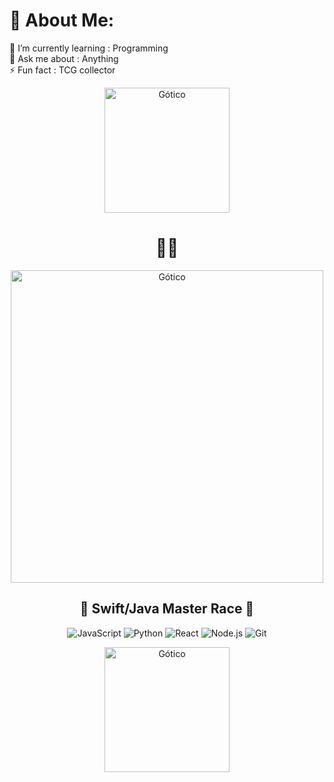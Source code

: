 # 💫 About Me:
🌱 I’m currently learning : Programming<br>💬 Ask me about : Anything<br>⚡ Fun fact : TCG collector 

<p align="center">
  <img src="https://www.muylinux.com/wp-content/uploads/2024/01/Parrot.jpg" alt="Gótico" width="200"/>
</p>

<h1 align="center">🖤🖤</h1>

<p align="center">
  <img src="https://i.imgur.com/lhZes2G.gif" alt="Gótico" width="500"/>
</p>



<p align="center">
  
</p>

<h2 align="center">🔮 Swift/Java Master Race 🔮</h2>

<p align="center">
  <img src="https://img.shields.io/badge/-JavaScript-000000?style=for-the-badge&logo=javascript" alt="JavaScript"/>
  <img src="https://img.shields.io/badge/-Python-000000?style=for-the-badge&logo=python" alt="Python"/>
  <img src="https://img.shields.io/badge/-React-000000?style=for-the-badge&logo=react" alt="React"/>
  <img src="https://img.shields.io/badge/-Node.js-000000?style=for-the-badge&logo=node.js" alt="Node.js"/>
  <img src="https://img.shields.io/badge/-Git-000000?style=for-the-badge&logo=git" alt="Git"/>
</p>


<p align="center">
  <img src="https://i.imgur.com/3ZQZQ9M.png" alt="Gótico" width="200"/>
</p>
